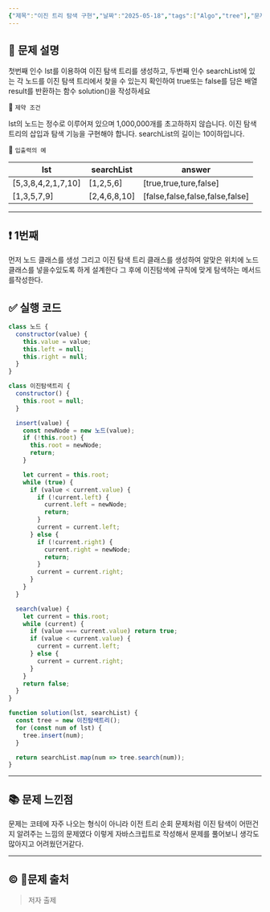 ```yaml
---
{"제목":"이진 트리 탐색 구현","날짜":"2025-05-18","tags":["Algo","tree"],"문제 번호":"27","출처":"저자 출제","dg-publish":true,"permalink":"/이진 트리 탐색 구현/","dgPassFrontmatter":true,"created":"2025-05-18T21:27:46.327+09:00","updated":"2025-05-18T21:58:06.493+09:00"}
---
```


## 📔 문제 설명

첫번째 인수 lst를 이용하여 이진 탐색 트리를 생성하고, 두번째 인수 searchList에 있는 각 노드를 이진 탐색 트리에서 찾을 수 있는지 확인하여 true또는 false를 담은 배열 result를 반환하는 함수 solution()을 작성하세요

📓 `제약 조건`

lst의 노드는 정수로 이루어져 있으며 1,000,000개를 초고하하지 않습니다.
이진 탐색 트리의 삽입과 탐색 기능을 구현해야 합니다.
searchList의 길이는 10이하입니다.

📓 `입출력의 예`

| lst                | searchList   | answer                          |
| ------------------ | ------------ | ------------------------------- |
| [5,3,8,4,2,1,7,10] | [1,2,5,6]    | [true,true,ture,false]          |
| [1,3,5,7,9]        | [2,4,6,8,10] | [false,false,false,false,false] |


---
## ❗ 1번째

먼저 노드 클래스를 생성 그리고 이진 탐색 트리 클래스를 생성하여 알맞은 위치에 노드 클래스를 넣을수있도록 하게 설계한다 그 후에 이진탐색에 규칙에 맞게 탐색하는 메서드를작성한다.
<br>
## ✅ 실행 코드
```js
class 노드 {
  constructor(value) {
    this.value = value;
    this.left = null;
    this.right = null;
  }
}

class 이진탐색트리 {
  constructor() {
    this.root = null;
  }

  insert(value) {
    const newNode = new 노드(value);
    if (!this.root) {
      this.root = newNode;
      return;
    }

    let current = this.root;
    while (true) {
      if (value < current.value) {
        if (!current.left) {
          current.left = newNode;
          return;
        }
        current = current.left;
      } else {
        if (!current.right) {
          current.right = newNode;
          return;
        }
        current = current.right;
      }
    }
  }

  search(value) {
    let current = this.root;
    while (current) {
      if (value === current.value) return true;
      if (value < current.value) {
        current = current.left;
      } else {
        current = current.right;
      }
    }
    return false;
  }
}

function solution(lst, searchList) {
  const tree = new 이진탐색트리();
  for (const num of lst) {
    tree.insert(num);
  }

  return searchList.map(num => tree.search(num));
} 
```
---
## 📚 문제 느낀점

문제는 코테에 자주 나오는 형식이 아니라 이전 트리 순회 문제처럼 이진 탐색이 어떤건지 알려주는 느낌의 문제였다 이렇게 자바스크립트로 작성해서 문제를 풀어보니 생각도 많아지고 어려웠던거같다.

---
## © 문제 출처

> 저자 출제
